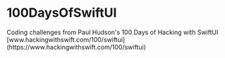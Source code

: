 <h1>100DaysOfSwiftUI</h1>
<p>Coding challenges from Paul Hudson's 100 Days of Hacking with SwiftUI [www.hackingwithswift.com/100/swiftui](https://www.hackingwithswift.com/100/swiftui)</p>